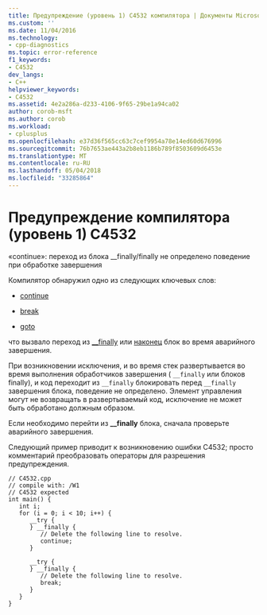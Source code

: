 ```yaml
---
title: Предупреждение (уровень 1) C4532 компилятора | Документы Microsoft
ms.custom: ''
ms.date: 11/04/2016
ms.technology:
- cpp-diagnostics
ms.topic: error-reference
f1_keywords:
- C4532
dev_langs:
- C++
helpviewer_keywords:
- C4532
ms.assetid: 4e2a286a-d233-4106-9f65-29be1a94ca02
author: corob-msft
ms.author: corob
ms.workload:
- cplusplus
ms.openlocfilehash: e37d36f565cc63c7cef9954a78e14ed60d676996
ms.sourcegitcommit: 76b7653ae443a2b8eb1186b789f8503609d6453e
ms.translationtype: MT
ms.contentlocale: ru-RU
ms.lasthandoff: 05/04/2018
ms.locfileid: "33285864"
---
```

# <a name="compiler-warning-level-1-c4532"></a>Предупреждение компилятора (уровень 1) C4532
«continue»: переход из блока __finally/finally не определено поведение при обработке завершения  
  
 Компилятор обнаружил одно из следующих ключевых слов:  
  
-   [continue](../../cpp/continue-statement-cpp.md)  
  
-   [break](../../cpp/break-statement-cpp.md)  
  
-   [goto](../../cpp/goto-statement-cpp.md)  
  
 что вызвало переход из [__finally](../../cpp/try-finally-statement.md) или [наконец](../../dotnet/finally.md) блок во время аварийного завершения.  
  
 При возникновении исключения, и во время стек развертывается во время выполнения обработчиков завершения ( `__finally` или блоков finally), и код переходит из `__finally` блокировать перед `__finally` завершения блока, поведение не определено. Элемент управления могут не возвращать в развертываемый код, исключение не может быть обработано должным образом.  
  
 Если необходимо перейти из **__finally** блока, сначала проверьте аварийного завершения.  
  
 Следующий пример приводит к возникновению ошибки C4532; просто комментарий преобразовать операторы для разрешения предупреждения.  
  
```  
// C4532.cpp  
// compile with: /W1  
// C4532 expected  
int main() {  
   int i;  
   for (i = 0; i < 10; i++) {  
      __try {  
      } __finally {  
         // Delete the following line to resolve.  
         continue;  
      }  
  
      __try {  
      } __finally {  
         // Delete the following line to resolve.  
         break;  
      }  
   }  
}  
```